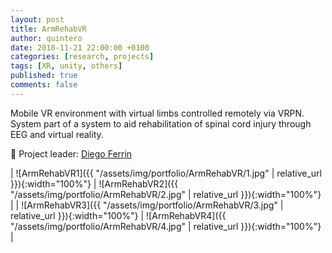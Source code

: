 ```yaml
---
layout: post
title: ArmRehabVR
author: quintero
date: 2018-11-21 22:00:00 +0100
categories: [research, projects]
tags: [XR, unity, others]
published: true
comments: false
---
```


Mobile VR environment with virtual limbs controlled remotely via VRPN. System part of a system to aid rehabilitation of spinal cord injury through EEG and virtual reality.

🧰 Project leader: [Diego Ferrin](https://scholar.google.es/citations?user=Md98mzkAAAAJ)

| ![ArmRehabVR1]({{ "/assets/img/portfolio/ArmRehabVR/1.jpg" | relative_url }}){:width="100%"} | ![ArmRehabVR2]({{ "/assets/img/portfolio/ArmRehabVR/2.jpg" | relative_url }}){:width="100%"}  |
| ![ArmRehabVR3]({{ "/assets/img/portfolio/ArmRehabVR/3.jpg" | relative_url }}){:width="100%"} | ![ArmRehabVR4]({{ "/assets/img/portfolio/ArmRehabVR/4.jpg" | relative_url }}){:width="100%"}  |
